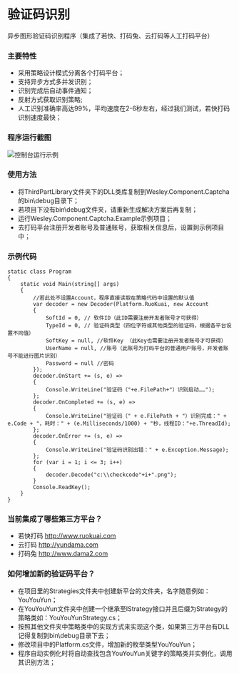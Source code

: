 # 验证码识别

异步图形验证码识别程序（集成了若快、打码兔、云打码等人工打码平台）


### 主要特性

- 采用策略设计模式分离各个打码平台；
- 支持异步方式多并发识别；
- 识别完成后自动事件通知；
- 反射方式获取识别策略;
- 人工识别准确率高达99%，平均速度在2-6秒左右，经过我们测试，若快打码识别速度最快；


### 程序运行截图	

![控制台运行示例](https://github.com/coldicelion/Captcha-Recognizer/raw/master/Wesley.Component.Captcha.Example/Resources/running.jpg?raw=true)


### 使用方法

- 将ThirdPartLibrary文件夹下的DLL类库复制到Wesley.Component.Captcha的bin\debug目录下；
- 若项目下没有bin\debug文件夹，请重新生成解决方案后再复制；
- 运行Wesley.Component.Captcha.Example示例项目；
- 去打码平台注册开发者账号及普通账号，获取相关信息后，设置到示例项目中；


### 示例代码
	static class Program
    {
        static void Main(string[] args)
        {
            //若此处不设置Account，程序直接读取在策略代码中设置的默认值
            var decoder = new Decoder(Platform.RuoKuai, new Account
            {
                SoftId = 0, // 软件ID（此ID需要注册开发者账号才可获得）
                TypeId = 0, // 验证码类型（四位字符或其他类型的验证码，根据各平台设置不同值）
                SoftKey = null, //软件Key （此Key也需要注册开发者账号才可获得）
                UserName = null, //账号（此账号为打码平台的普通用户账号，开发者账号不能进行图片识别）
                Password = null //密码
            });
            decoder.OnStart += (s, e) =>
            {
                Console.WriteLine("验证码（"+e.FilePath+"）识别启动……");
            };
            decoder.OnCompleted += (s, e) =>
            {
                Console.WriteLine("验证码（" + e.FilePath + "）识别完成：" + e.Code + "，耗时：" + (e.Milliseconds/1000) + "秒，线程ID："+e.ThreadId);
            };
            decoder.OnError += (s, e) =>
            {
                Console.WriteLine("验证码识别出错：" + e.Exception.Message);
            };
            for (var i = 1; i <= 3; i++)
            {
                decoder.Decode("c:\\checkcode"+i+".png");
            }
            Console.ReadKey();
        }
	}
	

### 当前集成了哪些第三方平台？
- 若快打码 [http://www.ruokuai.com ](http://www.ruokuai.com "若快打码")
- 云打码 [http://yundama.com ](http://yundama.com "云打码")
- 打码兔 [http://www.dama2.com ](http://www.dama2.com "打码兔")


### 如何增加新的验证码平台？

- 在项目里的Strategies文件夹中创建新平台的文件夹，名字随意例如：YouYouYun；
- 在YouYouYun文件夹中创建一个继承至IStrategy接口并且后缀为Strategy的策略类如：YouYouYunStrategy.cs；
- 按照其他文件夹中策略类中的实现方式来实现这个类，如果第三方平台有DLL记得复制到bin\debug目录下去；
- 修改项目中的Platform.cs文件，增加新的枚举类型YouYouYun；
- 程序自动实例化时将自动查找包含YouYouYun关键字的策略类并实例化，调用其识别方法；



